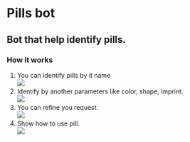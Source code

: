 # Pills bot
<h2>Bot that help identify pills.</h2>

<h3>How it works</h3>
<ol>
  <li>You can identify pills by it name</br>
  <img src="https://github.com/VladKRP/PillsBot/PresentationPics/Identify pills by name.gif"/>
  </li>
   
  <li>Identify by another parameters like color, shape, imprint.</br>
  <img src="https://github.com/VladKRP/PillsBot/PresentationPics/Identify by pill parameters.gif"/>
  </li>
  
  <li>You can refine you request.<br/>
  <img src="https://github.com/VladKRP/PillsBot/PresentationPics/Refine parameters.gif"/>
  </li>
  
   <li>Show how to use pill.<br/>
  <img src="https://github.com/VladKRP/PillsBot/PresentationPics/Show use info.gif"/>
  </li>
</ol>
